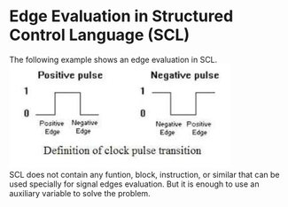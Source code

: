 # Edge Evaluation in Structured Control Language (SCL)

The following example shows an edge evaluation in SCL. 
<img src="images/edges.jfif" width="400"/>  
SCL does not contain any funtion, block, instruction, or similar that can be used specially for signal edges evaluation.  But it is enough to use an auxiliary variable to solve the problem.


